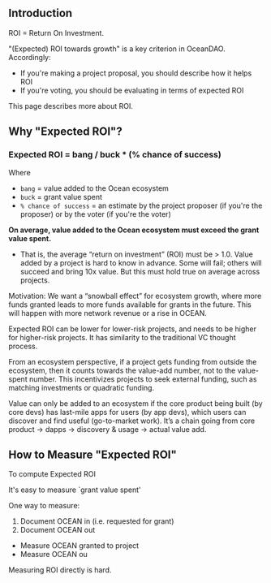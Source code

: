 ## Introduction

ROI = Return On Investment.

"(Expected) ROI towards growth" is a key criterion in OceanDAO. Accordingly:
- If you're making a project proposal, you should describe how it helps ROI
- If you're voting, you should be evaluating in terms of expected ROI

This page describes more about ROI.

## Why "Expected ROI"?

### Expected ROI = bang / buck * (% chance of success)
Where 
* `bang` = value added to the Ocean ecosystem 
* `buck` = grant value spent
* `% chance of success` = an estimate by the project proposer (if you're the proposer) or by the voter (if you're the voter)

**On average, value added to the Ocean ecosystem must exceed the grant value spent.**
- That is, the average “return on investment” (ROI) must be > 1.0. Value added by a project is hard to know in advance. Some will fail; others will succeed and bring 10x value. But this must hold true on average across projects.

Motivation: We want a “snowball effect” for ecosystem growth, where more funds granted leads to more funds available for grants in the future. This will happen with more network revenue or a rise in OCEAN.

Expected ROI can be lower for lower-risk projects, and needs to be higher for higher-risk projects. It has similarity to the traditional VC thought process.

From an ecosystem perspective, if a project gets funding from outside the ecosystem, then it counts towards the value-add number, not to the value-spent number. This incentivizes projects to seek external funding, such as matching investments or quadratic funding.

Value can only be added to an ecosystem if the core product being built (by core devs) has last-mile apps for users (by app devs), which users can discover and find useful (go-to-market work). It’s a chain going from core product → dapps → discovery & usage → actual value add.

## How to Measure "Expected ROI"

To compute Expected ROI

It's easy to measure `grant value spent'

One way to measure:
1. Document OCEAN in (i.e. requested for grant)
2. Document OCEAN out

 * Measure OCEAN granted to project
 * Measure OCEAN ou

Measuring ROI directly is hard.
